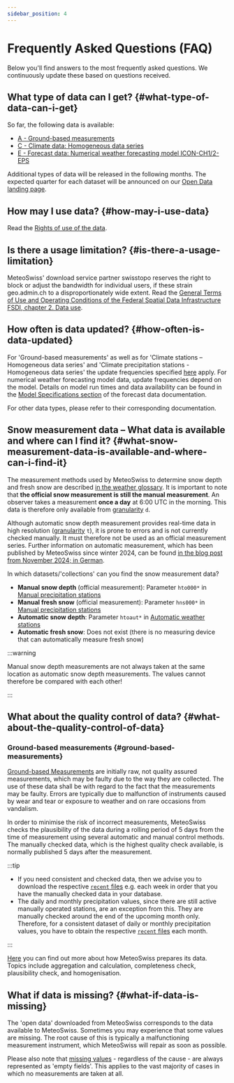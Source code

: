 ```yaml
---
sidebar_position: 4
---
```


# Frequently Asked Questions (FAQ)
Below you'll find answers to the most frequently asked questions. We continuously update these based on questions received.

<!--  TODO: Mögliche weitere Fragen:  -->
<!--  - FAQs geo.admin.ch referenzieren (aamsler)  -->
<!--  - Was ist ein Totalisator? (lim)  -->
<!--  - Welche Daten werden automatisch, welche manuell erhoben? (lim)  -->
<!--  - Warum werden Niederschlagsstationen anders gehandhabt als andere Stationen? (lim)  -->
<!--  - Warum ist eine Niederschlagssstation keine Atmosphärenmessung? (lim)  -->
<!--  - Warum sind Radardaten nicht auch Atmosphärenmessungen? (lim)  -->


## What type of data can I get? {#what-type-of-data-can-i-get}
So far, the following data is available:
- [A - Ground-based measurements](/a-data-groundbased)
- [C - Climate data: Homogeneous data series](/c-climate-data)
- [E - Forecast data: Numerical weather forecasting model ICON-CH1/2-EPS](/e-forecast-data/e2-e3-numerical-weather-forecasting-model)

Additional types of data will be released in the following months. The expected quarter for each dataset will be announced on our [Open Data landing page](https://www.meteoswiss.admin.ch/services-and-publications/service/open-data.html).

<!--  [B - Atmosphere measurements](/b-data-atmosphere)  -->
<!--  [D - Radar data](/d-data-radar)  -->

## How may I use data? {#how-may-i-use-data}
Read the [Rights of use of the data](/general/terms-of-use#2-rights-of-use-of-the-data).


## Is there a usage limitation? {#is-there-a-usage-limitation}
MeteoSwiss' download service partner swisstopo reserves the right to block or adjust the bandwidth for individual users, if these strain geo.admin.ch to a disproportionately wide extent. Read the [General Terms of Use and Operating Conditions of the Federal Spatial Data Infrastructure FSDI, chapter 2. Data use](https://www.geo.admin.ch/en/general-terms-of-use-fsdi#2.-Data-use).


## How often is data updated? {#how-often-is-data-updated}
For 'Ground-based measurements' as well as for 'Climate stations – Homogeneous data series' and 'Climate precipitation stations - Homogeneous data series' the update frequencies specified [here](/general/download#update-frequency) apply. For numerical weather forecasting model data, update frequencies depend on the model. Details on model run times and data availability can be found in the [Model Specifications section](https://opendatadocs.meteoswiss.ch/e-forecast-data/e2-e3-numerical-weather-forecasting-model#models-specifications) of the forecast data documentation.


For other data types, please refer to their corresponding documentation.

<!-- ### How do I retrieve large quantities of data? -->
<!-- If you want to download large quantities of historical data, we recommend that you use download. --> 
<!-- *You can download .zip files, each containing historic data for a month or year. You are also able to download all historic data by selecting the file all.zip.* -->
<!-- Files contain the same data as in the API and are updated hourly. -->
 
<!--
## What formats does data come in? {#what-formats-does-data-come-in}
...

MeteoSwiss’ open data is retrieved in JSON format (”JavaScript Object Notation”). JSON is a compact file format for the exchange of data. JSON is a text format which is platform- and language agnostic and which can be read by humans as well as machines. The JSON format can easily be converted to other file formats such as .csv or .xml.

All API's return GeoJSON for query responses and the downloaded files from Radar and Forecast APIs are in HDF5 and GRIB format, respectively.
 
Are data available in GIS format?

Data retrieved through the API is only available in JSON format, but DMI's open data can easiliy be imported directly into GIS. Please see our guide.

For QGIS there is a plugin called "DMI Open Data", that can be used to easily import data. Please see our guide. -->


## Snow measurement data – What data is available and where can I find it? {#what-snow-measurement-data-is-available-and-where-can-i-find-it}
The measurement methods used by MeteoSwiss to determine snow depth and fresh snow are described [in the weather glossary](https://www.meteoswiss.admin.ch/weather/weather-and-climate-from-a-to-z/snow-depth-measurement.html). It is important to note that **the official snow measurement is still the manual measurement**. An observer takes a measurement **once a day** at 6:00 UTC in the morning. This data is therefore only available from [granularity](/general/download#data-granularity) `d`.

Although automatic snow depth measurement provides real-time data in high resolution ([granularity](/general/download#data-granularity) `t`), it is prone to errors and is not currently checked manually. It must therefore not be used as an official measurement series. Further information on automatic measurement, which has been published by MeteoSwiss since winter 2024, can be found [in the blog post from November 2024; in German](https://www.meteoschweiz.admin.ch/ueber-uns/meteoschweiz-blog/de/2024/11/meteoschweiz-publiziert-automatisch-gemessene-schneehoehen-auf-der-webseite.html).

In which datasets/'collections' can you find the snow measurement data?
-    **Manual snow depth** (official measurement): Parameter `hto000*` in [Manual precipitation stations](/a-data-groundbased/a5-manual-precipitation-stations)
-    **Manual fresh snow** (official measurement): Parameter `hns000*` in [Manual precipitation stations](/a-data-groundbased/a5-manual-precipitation-stations)
-    **Automatic snow depth**: Parameter `htoaut*` in [Automatic weather stations](/a-data-groundbased/a1-automatic-weather-stations)
-    **Automatic fresh snow**: Does not exist (there is no measuring device that can automatically measure fresh snow)

:::warning

Manual snow depth measurements are not always taken at the same location as automatic snow depth measurements. The values cannot therefore be compared with each other!

:::


## What about the quality control of data? {#what-about-the-quality-control-of-data}
<!-- Do not change this title! -->

### Ground-based measurements {#ground-based-measurements}
[Ground-based Measurements](/a-data-groundbased) are initially raw, not quality assured measurements, which may be faulty due to the way they are collected. The use of these data shall be with regard to the fact that the measurements may be faulty. Errors are typically due to malfunction of instruments caused by wear and tear or exposure to weather and on rare occasions from vandalism. <!-- Wear and tear of the instruments are handled proactively by performing service checks at the stations on a regular basis and changing the instruments within the given time frame. -->

In order to minimise the risk of incorrect measurements, MeteoSwiss checks the plausibility of the data during a rolling period of 5 days from the time of measurement using several automatic and manual control methods. The manually checked data, which is the highest quality check available, is normally published 5 days after the measurement.

:::tip

- If you need consistent and checked data, then we advise you to download the respective [`recent` files](/general/download#update-frequency) e.g. each week in order that you have the manually checked data in your database.
- The daily and monthly precipitation values, since there are still active manually operated stations, are an exception from this. They are manually checked around the end of the upcoming month only. Therefore, for a consistent dataset of daily or monthly precipitation values, you have to obtain the respective [`recent` files](/general/download#update-frequency) each month.

:::

[Here](https://www.meteoswiss.admin.ch/weather/measurement-systems/data-management/data-preparation.html) you can find out more about how MeteoSwiss prepares its data. Topics include aggregation and calculation, completeness check, plausibility check, and homogenisation.

<!--  
### Precipitation radar products {#precipitation-radar-products}
[Precipitation radar products](/d-radar-data/d1-precipitation-radar-products) ('CombiPrecip') are based on 10min automatic surface measurements and radar data. 

Since some 10min data can be late or missing or there can be any issues with the radar, they are reprocessed automatically 8 days later, including all available and checked 10min automatic measured precipitation values. The published data will be overwritten automatically every 8 days.

:::tip

For the best quality data we therefore recommend to use only the reprocessed data which is more than 8 days old or, if the current data have been used for quick assessment, to dowload the reprocessed data later on.

:::

### Spatial climate data {#spatial-climate-data}
The daily spatial climate data [`RprelimD`, `TabsD`, `TmaxD`, `TminD` and `SrelD`](/c-climate-data/c3-ground-based-climate-data) are calculated daily, based on the available daily data. 

As noted in the [ground-based measurements](/general/faq#ground-based-measurements)' section above, the data is beeing checked only later on, therefore a later recalculation of the products is necessary. Also the checked manually measured daily precipitation values are included after the end of the month in `RprelimD`, resulting in the `RhiresD` product.

Therefore the `TabsD`, `TmaxD`, `TminD`, `SrelD` and `RhiresD` products are beeing recalculated around the end of each following month (around the 25th) for the last month, to ensure the best available data quality. 
-->

<!-- ### Can I get data from third parties? -->
<!-- It is possible to download data from third parties, if an agreement exists between the third party and MeteoSwiss. The owner of the station is marked in the station metadata file of the respective Open Data product.

*If you have questions regarding data from third parties, please contact the authority responsible for the specific station or the data derived therefrom.* -->


## What if data is missing? {#what-if-data-is-missing}
The 'open data' downloaded from MeteoSwiss corresponds to the data available to MeteoSwiss. Sometimes you may experience that some values are missing. The root cause of this is typically a malfunctioning measurement instrument, which MeteoSwiss will repair as soon as possible.

Please also note that [missing values](/general/download#missing-values) - regardless of the cause - are always represented as 'empty fields'. This applies to the vast majority of cases in which no measurements are taken at all.

<!--
## What coordinate system is used for the location of the stations? {#what-coordinate-system-is-used-for-the-location-of-the-stations}
*The coordinate system used for the location of the stations is WGS84.*
-->
<!-- ### Why is MeteoSwiss' 1x1km grid data not available as open data? -->
<!-- *The 1x1 km grid is used as an intermediate basis to construct the spatial resolutions 10x10 km, 20x20 km, municipality data and country data. Under certain weather conditions the 1x1 km grid data can be quite imprecise, but by aggregating it to larger areas the uncertainty is reduced. Furthermore, 3rd party data, which MeteoSwiss doesn’t have permission to redistribute, can be deducted directly from the 1x1 km grid data.* -->

<!--
## What if I have questions about the data? {#what-if-i-have-questions-about-the-data}
...
-->
<!-- If you have questions regarding data, please contact the authority responsible for the specific station or the data derived therefrom.

You can see the owner of a station by selecting the appropriate Open Data product and then *choosing “Data information” > “Stations”* -->

<!-- ### What kind of optical flow method do you use for MeteoSwiss radar forecast? -->
<!-- In the radar forecast on www.dmi.dk we use Gunnar Farnebäck's dense optical flow algorithm as implemented in OpenCV: https://docs.opencv.org/3.4/de/d9e/classcv_1_1FarnebackOpticalFlow.html

We also use a range of other methods (e.g. Lucas-Kanade optical flow) available in pySTEPS: https://pysteps.readthedocs.io -->
 
<!-- ### Why is radar data in 5 minute intervals on *MeteoSwiss' App and Web* when full-range radar scans are only available in ten minute intervals through the Open Data service? -->
<!-- Radar data on *MeteoSwiss' App and Web* is a special product that *only shows the lowest elevation scan which is gathered every 5 minutes*. This data is currently not a part of MeteoSwiss' Open Data service. -->
 
<!-- ### *Why is the geographical location of the MeteoSwiss' forecast model inaccurate when visualized in certain GIS tools?* -->
<!-- *Depending on which tool or application used to visualize and process the GRIB file, an error in the geographical placement might occur due to a maximal decimal precision of three in GRIB files. Because of the high resolution of the model, a precision of 4 or 5 decimals is needed in certain geographical areas.*

*In order to compensate you have to use the eastern and western reach together with the number of grids all of which are written in the header of the GRIB file, to calculate the grid distance in degrees as shown in the following equation: ((..))*

*A precision of at least five decimals is recommended when using the above equation.*

*Now use the calculated grid distance along with the western reach and the number of grids to calculate the accurate eastern reach by using the following equation: ((..))* -->
